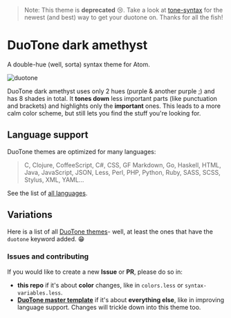 > Note: This theme is __deprecated__ 😢. Take a look at [tone-syntax](https://atom.io/packages/tone-syntax) for the newest (and best) way to get your duotone on. Thanks for all the fish!

# DuoTone dark amethyst

A double-hue (well, sorta) syntax theme for Atom.

![duotone](https://github.com/bynines/duotone-dark-amethyst-syntax/raw/master/docs/screenshot.png)

DuoTone dark amethyst uses only 2 hues (purple & another purple ;) and has 8 shades in total. It __tones down__ less important parts (like punctuation and brackets) and highlights only the __important__ ones. This leads to a more calm color scheme, but still lets you find the stuff you're looking for.

## Language support

DuoTone themes are optimized for many languages:

> C, Clojure, CoffeeScript, C#, CSS, GF Markdown, Go, Haskell, HTML, Java, JavaScript, JSON, Less, Perl, PHP, Python, Ruby, SASS, SCSS, Stylus, XML, YAML...

See the list of [all languages](/styles/languages).


## Variations

Here is a list of all [DuoTone themes](https://atom.io/themes/search?utf8=%E2%9C%93&q=keyword:duotone)- well, at least the ones that have the `duotone` keyword added. :grin:


### Issues and contributing

If you would like to create a new __Issue__ or __PR__, please do so in:

- __this repo__ if it's about __color__ changes, like in `colors.less` or `syntax-variables.less`.
- __[DuoTone master template](https://github.com/simurai/duotone-syntax)__ if it's about __everything else__, like in improving language support. Changes will trickle down into this theme too.
